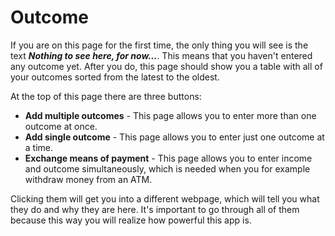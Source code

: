 # Outcome
If you are on this page for the first time, the only thing you will see is the text ***Nothing to see here, for now...***. This means that you haven't entered any outcome yet. After you do, this page should show you a table with all of your outcomes sorted from the latest to the oldest.

At the top of this page there are three buttons:
- **Add multiple outcomes** - This page allows you to enter more than one outcome at once.
- **Add single outcome** - This page allows you to enter just one outcome at a time.
- **Exchange means of payment** - This page allows you to enter income and outcome simultaneously, which is needed when you for example withdraw money from an ATM.

Clicking them will get you into a different webpage, which will tell you what they do and why they are here. It's important to go through all of them because this way you will realize how powerful this app is.
